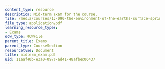 ```yaml
---
content_type: resource
description: Mid-term exam for the course.
file: /media/courses/12-090-the-environment-of-the-earths-surface-spring-2007/11aaf40be3a00970ad4148afbec06437_midterm_exam.pdf
file_type: application/pdf
learning_resource_types:
- Exams
ocw_type: OCWFile
parent_title: Exams
parent_type: CourseSection
resourcetype: Document
title: midterm_exam.pdf
uid: 11aaf40b-e3a0-0970-ad41-48afbec06437
---
```

